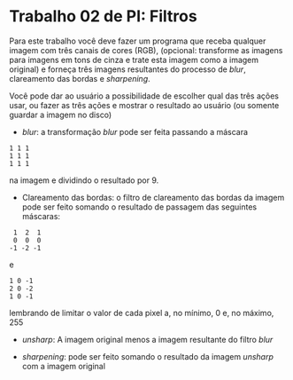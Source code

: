 # Trabalho 02 de PI: Filtros

Para este trabalho você deve fazer um programa que receba qualquer imagem com três canais de cores (RGB), (opcional: transforme as imagens para imagens em tons de cinza e trate esta imagem como a imagem original) e forneça três imagens resultantes do processo de *blur*, clareamento das bordas e *sharpening*.

Você pode dar ao usuário a possibilidade de escolher qual das três ações usar, ou fazer as três ações e mostrar o resultado ao usuário (ou somente guardar a imagem no disco)

 * *blur*: a transformação *blur* pode ser feita passando a máscara
 ```
 1 1 1
 1 1 1
 1 1 1
 ```
na imagem e dividindo o resultado por 9.

* Clareamento das bordas: o filtro de clareamento das bordas da imagem pode ser feito somando o resultado de passagem das seguintes máscaras:
```
 1  2  1
 0  0  0
-1 -2 -1
```
e
```
1 0 -1
2 0 -2
1 0 -1
```
lembrando de limitar o valor de cada pixel a, no mínimo, 0 e, no máximo, 255

* *unsharp*: A imagem original menos a imagem resultante do filtro *blur*

* *sharpening*: pode ser feito somando o resultado da imagem *unsharp* com a imagem original
